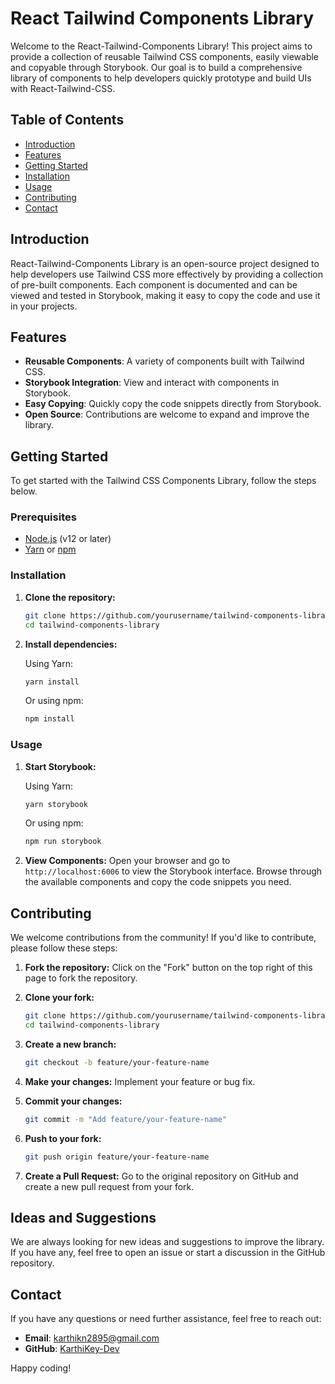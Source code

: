 
# React Tailwind Components Library

Welcome to the React-Tailwind-Components Library! This project aims to provide a collection of reusable Tailwind CSS components, easily viewable and copyable through Storybook. Our goal is to build a comprehensive library of components to help developers quickly prototype and build UIs with React-Tailwind-CSS.

## Table of Contents
- [Introduction](#introduction)
- [Features](#features)
- [Getting Started](#getting-started)
- [Installation](#installation)
- [Usage](#usage)
- [Contributing](#contributing)
- [Contact](#contact)

## Introduction

React-Tailwind-Components Library is an open-source project designed to help developers use Tailwind CSS more effectively by providing a collection of pre-built components. Each component is documented and can be viewed and tested in Storybook, making it easy to copy the code and use it in your projects.

## Features

- **Reusable Components**: A variety of components built with Tailwind CSS.
- **Storybook Integration**: View and interact with components in Storybook.
- **Easy Copying**: Quickly copy the code snippets directly from Storybook.
- **Open Source**: Contributions are welcome to expand and improve the library.

## Getting Started

To get started with the Tailwind CSS Components Library, follow the steps below.

### Prerequisites

- [Node.js](https://nodejs.org/) (v12 or later)
- [Yarn](https://yarnpkg.com/) or [npm](https://www.npmjs.com/)

### Installation

1. **Clone the repository:**

   ```bash
   git clone https://github.com/yourusername/tailwind-components-library.git
   cd tailwind-components-library
   ```

2. **Install dependencies:**

   Using Yarn:
   ```bash
   yarn install
   ```

   Or using npm:
   ```bash
   npm install
   ```

### Usage

1. **Start Storybook:**

   Using Yarn:
   ```bash
   yarn storybook
   ```

   Or using npm:
   ```bash
   npm run storybook
   ```

2. **View Components:**
   Open your browser and go to `http://localhost:6006` to view the Storybook interface. Browse through the available components and copy the code snippets you need.

## Contributing

We welcome contributions from the community! If you'd like to contribute, please follow these steps:

1. **Fork the repository:**
   Click on the "Fork" button on the top right of this page to fork the repository.

2. **Clone your fork:**

   ```bash
   git clone https://github.com/yourusername/tailwind-components-library.git
   cd tailwind-components-library
   ```

3. **Create a new branch:**

   ```bash
   git checkout -b feature/your-feature-name
   ```

4. **Make your changes:**
   Implement your feature or bug fix.

5. **Commit your changes:**

   ```bash
   git commit -m "Add feature/your-feature-name"
   ```

6. **Push to your fork:**

   ```bash
   git push origin feature/your-feature-name
   ```

7. **Create a Pull Request:**
   Go to the original repository on GitHub and create a new pull request from your fork.

## Ideas and Suggestions

We are always looking for new ideas and suggestions to improve the library. If you have any, feel free to open an issue or start a discussion in the GitHub repository.

## Contact

If you have any questions or need further assistance, feel free to reach out:

- **Email**: karthikn2895@gmail.com
- **GitHub**: [KarthiKey-Dev](https://github.com/KarthiKey-Dev)

Happy coding!


